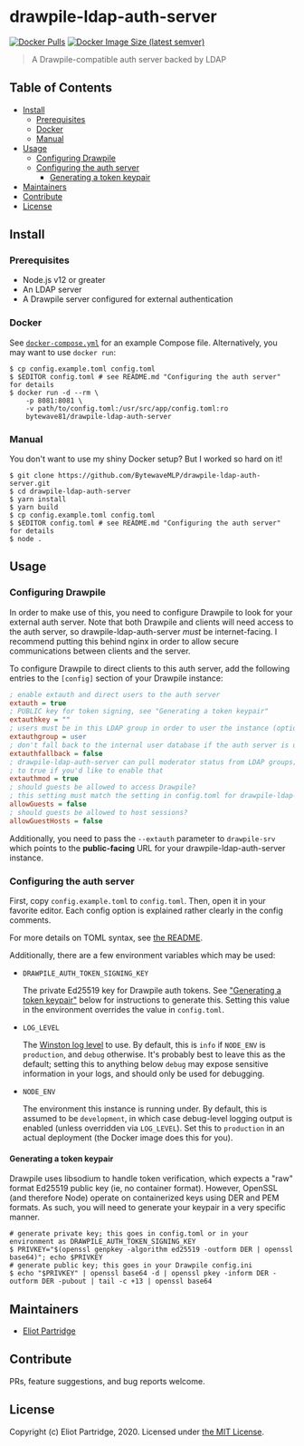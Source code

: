 # drawpile-ldap-auth-server

[![Docker Pulls](https://img.shields.io/docker/pulls/bytewave81/drawpile-ldap-auth-server)][docker-hub-repo]
[![Docker Image Size (latest semver)](https://img.shields.io/docker/image-size/bytewave81/drawpile-ldap-auth-server)][docker-hub-repo]

> A Drawpile-compatible auth server backed by LDAP

## Table of Contents

- [Install](#install)
  - [Prerequisites](#prerequisites)
  - [Docker](#docker)
  - [Manual](#manual)
- [Usage](#usage)
  - [Configuring Drawpile](#configuring-drawpile)
  - [Configuring the auth server](#configuring-the-auth-server)
    - [Generating a token keypair](#generating-a-token-keypair)
- [Maintainers](#maintainers)
- [Contribute](#contribute)
- [License](#license)

## Install

### Prerequisites

- Node.js v12 or greater
- An LDAP server
- A Drawpile server configured for external authentication

### Docker

See [`docker-compose.yml`](/docker-compose.yml) for an example Compose file. Alternatively, you may want to use `docker run`:

```shell
$ cp config.example.toml config.toml
$ $EDITOR config.toml # see README.md "Configuring the auth server" for details
$ docker run -d --rm \
    -p 8081:8081 \
    -v path/to/config.toml:/usr/src/app/config.toml:ro
    bytewave81/drawpile-ldap-auth-server
```

### Manual

You don't want to use my shiny Docker setup? But I worked so hard on it!

```shell
$ git clone https://github.com/BytewaveMLP/drawpile-ldap-auth-server.git
$ cd drawpile-ldap-auth-server
$ yarn install
$ yarn build
$ cp config.example.toml config.toml
$ $EDITOR config.toml # see README.md "Configuring the auth server" for details
$ node .
```

## Usage

### Configuring Drawpile

In order to make use of this, you need to configure Drawpile to look for your external auth server. Note that both Drawpile and clients will need access to the auth server, so drawpile-ldap-auth-server *must* be internet-facing. I recommend putting this behind nginx in order to allow secure communications between clients and the server.

To configure Drawpile to direct clients to this auth server, add the following entries to the `[config]` section of your Drawpile instance:

```ini
; enable extauth and direct users to the auth server
extauth = true
; PUBLIC key for token signing, see "Generating a token keypair"
extauthkey = ""
; users must be in this LDAP group in order to user the instance (optional)
extauthgroup = user
; don't fall back to the internal user database if the auth server is unreachable
extauthfallback = false
; drawpile-ldap-auth-server can pull moderator status from LDAP groups; set this
; to true if you'd like to enable that
extauthmod = true
; should guests be allowed to access Drawpile?
; this setting must match the setting in config.toml for drawpile-ldap-auth-server
allowGuests = false
; should guests be allowed to host sessions?
allowGuestHosts = false
```

Additionally, you need to pass the `--extauth` parameter to `drawpile-srv` which points to the **public-facing** URL for your drawpile-ldap-auth-server instance.

### Configuring the auth server

First, copy `config.example.toml` to `config.toml`. Then, open it in your favorite editor. Each config option is explained rather clearly in the config comments.

For more details on TOML syntax, see [the README](https://github.com/toml-lang/toml#user-content-example).

Additionally, there are a few environment variables which may be used:

- `DRAWPILE_AUTH_TOKEN_SIGNING_KEY`
  
  The private Ed25519 key for Drawpile auth tokens. See ["Generating a token keypair"](#generating-a-token-keypair) below for instructions to generate this. Setting this value in the environment overrides the value in `config.toml`.

- `LOG_LEVEL`

  The [Winston log level](https://github.com/winstonjs/winston#logging-levels) to use. By default, this is `info` if `NODE_ENV` is `production`, and `debug` otherwise. It's probably best to leave this as the default; setting this to anything below `debug` may expose sensitive information in your logs, and should only be used for debugging.

- `NODE_ENV`

  The environment this instance is running under. By default, this is assumed to be `development`, in which case debug-level logging output is enabled (unless overridden via `LOG_LEVEL`). Set this to `production` in an actual deployment (the Docker image does this for you).

#### Generating a token keypair

Drawpile uses libsodium to handle token verification, which expects a "raw" format Ed25519 public key (ie, no container format). However, OpenSSL (and therefore Node) operate on containerized keys using DER and PEM formats. As such, you will need to generate your keypair in a very specific manner.

```shell
# generate private key; this goes in config.toml or in your environment as DRAWPILE_AUTH_TOKEN_SIGNING_KEY
$ PRIVKEY="$(openssl genpkey -algorithm ed25519 -outform DER | openssl base64)"; echo $PRIVKEY
# generate public key; this goes in your Drawpile config.ini
$ echo "$PRIVKEY" | openssl base64 -d | openssl pkey -inform DER -outform DER -pubout | tail -c +13 | openssl base64
```

## Maintainers

- [Eliot Partridge](https://github.com/BytewaveMLP)

## Contribute

PRs, feature suggestions, and bug reports welcome.

## License

Copyright (c) Eliot Partridge, 2020. Licensed under [the MIT License](/LICENSE).

[docker-hub-repo]: https://hub.docker.com/r/bytewave81/drawpile-ldap-auth-server
